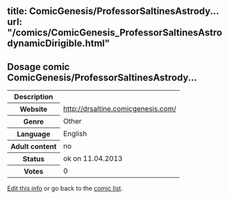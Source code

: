 title: ComicGenesis/ProfessorSaltinesAstrody...
url: "/comics/ComicGenesis_ProfessorSaltinesAstrodynamicDirigible.html"
---
Dosage comic ComicGenesis/ProfessorSaltinesAstrody...
-----------------------------------------

<table class="comicinfo">
<tr>
<th>Description</th><td></td>
</tr>
<tr>
<th>Website</th><td><a href="http://drsaltine.comicgenesis.com/">http://drsaltine.comicgenesis.com/</a></td>
</tr>
<tr>
<th>Genre</th><td>Other</td>
</tr>
<tr>
<th>Language</th><td>English</td>
</tr>
<tr>
<th>Adult content</th><td>no</td>
</tr>
<tr>
<th>Status</th><td>ok on 11.04.2013</td>
</tr>
<tr>
<th>Votes</th><td>0</div></td>
</tr>
</table>

[Edit this info](/comics/ComicGenesis_ProfessorSaltinesAstrodynamicDirigible_edit.html) or go back to the [comic list](../comic-index.html).
